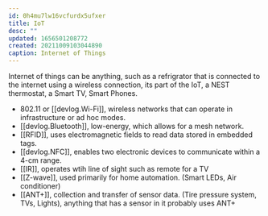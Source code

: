 ```yaml
---
id: 0h4mu7lw16vcfurdx5ufxer
title: IoT
desc: ""
updated: 1656501208772
created: 20211009103044890
caption: Internet of Things
---
```


Internet of things can be anything, such as a refrigrator that is connected to the internet using a wireless connection, its part of the IoT, a NEST thermostat, a Smart TV, Smart Phones.

- 802.11 or [[devlog.Wi-Fi]], wireless networks that can operate in infrastructure or ad hoc modes.
- [[devlog.Bluetooth]], low-energy, which allows for a mesh network.
- [[RFID]], uses electromagnetic fields to read data stored in embedded tags.
- [[devlog.NFC]], enables two electronic devices to communicate within a 4-cm range.
- [[IR]], operates wtih line of sight such as remote for a TV
- [[Z-wave]], used primarily for home automation. (Smart LEDs, Air conditioner)
- [[ANT+]], collection and transfer of sensor data. (Tire pressure system, TVs, Lights), anything that has a sensor in it probably uses ANT+
